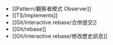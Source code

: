 - [[Pattern/觀察者模式 Observer]]
- [[TS/implements]]
- [[Git/interactive rebase/合併提交]]
- [[Git/rebase]]
- [[Git/interactive rebase/修改歷史訊息]]